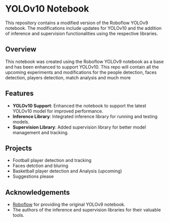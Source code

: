 # YOLOv10 Notebook

This repository contains a modified version of the Roboflow YOLOv9 notebook. The modifications include updates for YOLOv10 and the addition of inference and supervision functionalities using the respective libraries.


## Overview

This notebook was created using the Roboflow YOLOv9 notebook as a base and has been enhanced to support YOLOv10. This repo will contain all the upcoming experiments and modifications for the people detection, faces detection, players detection, match analysis and much more 

## Features
- **YOLOv10 Support**: Enhanced the notebook to support the latest YOLOv10 model for improved performance.
- **Inference Library**: Integrated inference library for running and testing models.
- **Supervision Library**: Added supervision library for better model management and tracking.

## Projects
- Football player detection and tracking
- Faces detction and bluring
- Basketball player detection and Analysis (upcoming)
- Suggestions please

## Acknowledgements

- [Roboflow](https://roboflow.com) for providing the original YOLOv9 notebook.
- The authors of the inference and supervision libraries for their valuable tools.


